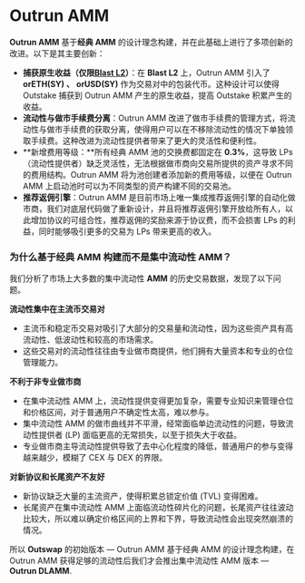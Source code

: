 # Outrun AMM

**Outrun AMM** 基于**经典 AMM** 的设计理念构建，并在此基础上进行了多项创新的改进。以下是其主要创新：

* **捕获原生收益（仅限**[**Blast L2**](https://docs.blast.io/about-blast)**）**：在 **Blast L2** 上，Outrun AMM 引入了 **orETH(SY) 、** **orUSD(SY)** 作为交易对中的包装代币。这种设计可以使得 Outstake 捕获到 Outrun AMM 产生的原生收益，提高 Outstake 积累产生的收益。
* **流动性与做市手续费分离**：Outrun AMM 改进了做市手续费的管理方式，将流动性与做市手续费的获取分离，使得用户可以在不移除流动性的情况下单独领取手续费。这种改进为流动性提供者带来了更大的灵活性和便利性。
* **新增费用等级：**所有经典 AMM 池的交换费都固定在 **0.3%**，这导致 LPs（流动性提供者）缺乏灵活性，无法根据做市商向交易所提供的资产寻求不同的费用结构。Outrun AMM 将为池创建者添加新的费用等级，以便在 Outrun AMM 上启动池时可以为不同类型的资产构建不同的交易池。
* **推荐返佣引擎**：Outrun AMM 是目前市场上唯一集成推荐返佣引擎的自动化做市商，我们对底层代码做了重新设计，并且将推荐返佣引擎开放给所有人，以此增加协议的可组合性，推荐返佣的奖励来源于协议费，而不会损害 LPs 的利益，同时能够吸引更多的交易为 LPs 带来更高的收入。

### **为什么基于经典 AMM 构建而不是集中流动性 AMM？**

我们分析了市场上大多数的集中流动性 **AMM** 的历史交易数据，发现了以下问题。

**流动性集中在主流币交易对**

* 主流币和稳定币交易对吸引了大部分的交易量和流动性，因为这些资产具有高流动性、低波动性和较高的市场需求。
* 这些交易对的流动性往往由专业做市商提供，他们拥有大量资本和专业的仓位管理能力。

**不利于非专业做市商**

* 在集中流动性 AMM 上，流动性提供变得更加复杂，需要专业知识来管理仓位和价格区间，对于普通用户不确定性太高，难以参与。
* 集中流动性 AMM 的做市曲线并不平滑，经常面临单边流动性的问题，导致流动性提供者 (LP) 面临更高的无常损失，以至于损失大于收益。
* 专业做市商主导流动性提供导致了去中心化程度的降低，普通用户的参与变得越来越少，模糊了 CEX 与 DEX 的界限。

**对新协议和长尾资产不友好**

* 新协议缺乏大量的主流资产，使得积累总锁定价值 (TVL) 变得困难。
* 长尾资产在集中流动性 AMM 上面临流动性碎片化的问题，长尾资产往往波动比较大，所以难以确定价格区间的上界和下界，导致流动性会出现突然崩溃的情况。

所以 **Outswap** 的初始版本 — Outrun AMM 基于经典 AMM 的设计理念构建，在 Outrun AMM 获得足够的流动性后我们才会推出集中流动性 AMM 版本 — **Outrun DLAMM**.
